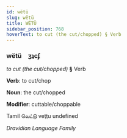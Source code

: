 ```yaml
---
id: wëtü
slug: wëtü
title: WËTÜ
sidebar_position: 768
hoverText: to cut (the cut/chopped) § Verb
---
```


### wëtü&emsp;<span kind="abugida">ʒʇcʄ</span>

*to cut (the cut/chopped)* **§** Verb

**Verb**: to cut/chop

**Noun**: the cut/chopped

**Modifier**: cuttable/choppable

Tamil வெட்டு veṭṭu undefined

*Dravidian Language Family*